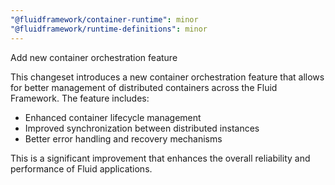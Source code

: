 ```yaml
---
"@fluidframework/container-runtime": minor
"@fluidframework/runtime-definitions": minor
---
```


Add new container orchestration feature

This changeset introduces a new container orchestration feature that allows for better management of distributed containers across the Fluid Framework. The feature includes:

- Enhanced container lifecycle management
- Improved synchronization between distributed instances
- Better error handling and recovery mechanisms

This is a significant improvement that enhances the overall reliability and performance of Fluid applications.